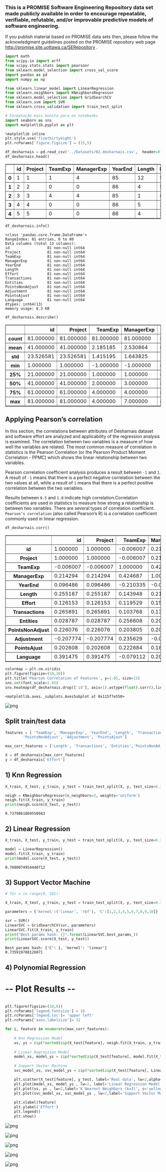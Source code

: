 
### This is a PROMISE Software Engineering Repository data set made publicly available in order to encourage repeatable, verifiable, refutable, and/or improvable predictive models of software engineering.

If you publish material based on PROMISE data sets then, please
follow the acknowledgment guidelines posted on the PROMISE repository
web page http://promise.site.uottawa.ca/SERepository .


```python
import math
from scipy.io import arff
from scipy.stats.stats import pearsonr
from sklearn.model_selection import cross_val_score
import pandas as pd
import numpy as np

from sklearn.linear_model import LinearRegression
from sklearn.neighbors import KNeighborsRegressor
from sklearn.model_selection import GridSearchCV
from sklearn.svm import SVR
from sklearn.cross_validation import train_test_split

# Formatação mais bonita para os notebooks
import seaborn as sns
import matplotlib.pyplot as plt

%matplotlib inline
plt.style.use('fivethirtyeight')
plt.rcParams['figure.figsize'] = (15,5)

```


```python
df_desharnais = pd.read_csv('../Datasets/02.desharnais.csv',  header=0)
df_desharnais.head()
```




<div>
<style scoped>
    .dataframe tbody tr th:only-of-type {
        vertical-align: middle;
    }

    .dataframe tbody tr th {
        vertical-align: top;
    }

    .dataframe thead th {
        text-align: right;
    }
</style>
<table border="1" class="dataframe">
  <thead>
    <tr style="text-align: right;">
      <th></th>
      <th>id</th>
      <th>Project</th>
      <th>TeamExp</th>
      <th>ManagerExp</th>
      <th>YearEnd</th>
      <th>Length</th>
      <th>Effort</th>
      <th>Transactions</th>
      <th>Entities</th>
      <th>PointsNonAdjust</th>
      <th>Adjustment</th>
      <th>PointsAjust</th>
      <th>Language</th>
    </tr>
  </thead>
  <tbody>
    <tr>
      <th>0</th>
      <td>1</td>
      <td>1</td>
      <td>1</td>
      <td>4</td>
      <td>85</td>
      <td>12</td>
      <td>5152</td>
      <td>253</td>
      <td>52</td>
      <td>305</td>
      <td>34</td>
      <td>302</td>
      <td>1</td>
    </tr>
    <tr>
      <th>1</th>
      <td>2</td>
      <td>2</td>
      <td>0</td>
      <td>0</td>
      <td>86</td>
      <td>4</td>
      <td>5635</td>
      <td>197</td>
      <td>124</td>
      <td>321</td>
      <td>33</td>
      <td>315</td>
      <td>1</td>
    </tr>
    <tr>
      <th>2</th>
      <td>3</td>
      <td>3</td>
      <td>4</td>
      <td>4</td>
      <td>85</td>
      <td>1</td>
      <td>805</td>
      <td>40</td>
      <td>60</td>
      <td>100</td>
      <td>18</td>
      <td>83</td>
      <td>1</td>
    </tr>
    <tr>
      <th>3</th>
      <td>4</td>
      <td>4</td>
      <td>0</td>
      <td>0</td>
      <td>86</td>
      <td>5</td>
      <td>3829</td>
      <td>200</td>
      <td>119</td>
      <td>319</td>
      <td>30</td>
      <td>303</td>
      <td>1</td>
    </tr>
    <tr>
      <th>4</th>
      <td>5</td>
      <td>5</td>
      <td>0</td>
      <td>0</td>
      <td>86</td>
      <td>4</td>
      <td>2149</td>
      <td>140</td>
      <td>94</td>
      <td>234</td>
      <td>24</td>
      <td>208</td>
      <td>1</td>
    </tr>
  </tbody>
</table>
</div>




```python
df_desharnais.info()
```

    <class 'pandas.core.frame.DataFrame'>
    RangeIndex: 81 entries, 0 to 80
    Data columns (total 13 columns):
    id                 81 non-null int64
    Project            81 non-null int64
    TeamExp            81 non-null int64
    ManagerExp         81 non-null int64
    YearEnd            81 non-null int64
    Length             81 non-null int64
    Effort             81 non-null int64
    Transactions       81 non-null int64
    Entities           81 non-null int64
    PointsNonAdjust    81 non-null int64
    Adjustment         81 non-null int64
    PointsAjust        81 non-null int64
    Language           81 non-null int64
    dtypes: int64(13)
    memory usage: 8.3 KB



```python
df_desharnais.describe()
```




<div>
<style scoped>
    .dataframe tbody tr th:only-of-type {
        vertical-align: middle;
    }

    .dataframe tbody tr th {
        vertical-align: top;
    }

    .dataframe thead th {
        text-align: right;
    }
</style>
<table border="1" class="dataframe">
  <thead>
    <tr style="text-align: right;">
      <th></th>
      <th>id</th>
      <th>Project</th>
      <th>TeamExp</th>
      <th>ManagerExp</th>
      <th>YearEnd</th>
      <th>Length</th>
      <th>Effort</th>
      <th>Transactions</th>
      <th>Entities</th>
      <th>PointsNonAdjust</th>
      <th>Adjustment</th>
      <th>PointsAjust</th>
      <th>Language</th>
    </tr>
  </thead>
  <tbody>
    <tr>
      <th>count</th>
      <td>81.000000</td>
      <td>81.000000</td>
      <td>81.000000</td>
      <td>81.000000</td>
      <td>81.000000</td>
      <td>81.000000</td>
      <td>81.000000</td>
      <td>81.000000</td>
      <td>81.000000</td>
      <td>81.000000</td>
      <td>81.000000</td>
      <td>81.000000</td>
      <td>81.000000</td>
    </tr>
    <tr>
      <th>mean</th>
      <td>41.000000</td>
      <td>41.000000</td>
      <td>2.185185</td>
      <td>2.530864</td>
      <td>85.740741</td>
      <td>11.666667</td>
      <td>5046.308642</td>
      <td>182.123457</td>
      <td>122.333333</td>
      <td>304.456790</td>
      <td>27.629630</td>
      <td>289.234568</td>
      <td>1.555556</td>
    </tr>
    <tr>
      <th>std</th>
      <td>23.526581</td>
      <td>23.526581</td>
      <td>1.415195</td>
      <td>1.643825</td>
      <td>1.222475</td>
      <td>7.424621</td>
      <td>4418.767228</td>
      <td>144.035098</td>
      <td>84.882124</td>
      <td>180.210159</td>
      <td>10.591795</td>
      <td>185.761088</td>
      <td>0.707107</td>
    </tr>
    <tr>
      <th>min</th>
      <td>1.000000</td>
      <td>1.000000</td>
      <td>-1.000000</td>
      <td>-1.000000</td>
      <td>82.000000</td>
      <td>1.000000</td>
      <td>546.000000</td>
      <td>9.000000</td>
      <td>7.000000</td>
      <td>73.000000</td>
      <td>5.000000</td>
      <td>62.000000</td>
      <td>1.000000</td>
    </tr>
    <tr>
      <th>25%</th>
      <td>21.000000</td>
      <td>21.000000</td>
      <td>1.000000</td>
      <td>1.000000</td>
      <td>85.000000</td>
      <td>6.000000</td>
      <td>2352.000000</td>
      <td>88.000000</td>
      <td>57.000000</td>
      <td>176.000000</td>
      <td>20.000000</td>
      <td>152.000000</td>
      <td>1.000000</td>
    </tr>
    <tr>
      <th>50%</th>
      <td>41.000000</td>
      <td>41.000000</td>
      <td>2.000000</td>
      <td>3.000000</td>
      <td>86.000000</td>
      <td>10.000000</td>
      <td>3647.000000</td>
      <td>140.000000</td>
      <td>99.000000</td>
      <td>266.000000</td>
      <td>28.000000</td>
      <td>255.000000</td>
      <td>1.000000</td>
    </tr>
    <tr>
      <th>75%</th>
      <td>61.000000</td>
      <td>61.000000</td>
      <td>4.000000</td>
      <td>4.000000</td>
      <td>87.000000</td>
      <td>14.000000</td>
      <td>5922.000000</td>
      <td>224.000000</td>
      <td>169.000000</td>
      <td>384.000000</td>
      <td>35.000000</td>
      <td>351.000000</td>
      <td>2.000000</td>
    </tr>
    <tr>
      <th>max</th>
      <td>81.000000</td>
      <td>81.000000</td>
      <td>4.000000</td>
      <td>7.000000</td>
      <td>88.000000</td>
      <td>39.000000</td>
      <td>23940.000000</td>
      <td>886.000000</td>
      <td>387.000000</td>
      <td>1127.000000</td>
      <td>52.000000</td>
      <td>1116.000000</td>
      <td>3.000000</td>
    </tr>
  </tbody>
</table>
</div>



## Applying Pearson’s correlation

In this section, the correlations between attributes of Desharnais dataset and software effort are analyzed and applicability of the regression analysis is examined. The correlation between two variables is a measure of how well the variables are related. The most common measure of correlation in statistics is the Pearson Correlation (or the Pearson Product Moment Correlation - PPMC) which shows the linear relationship between two variables. 

Pearson correlation coefficient analysis produces a result between `-1` and `1`. A result of `-1` means that there is a perfect negative correlation between the two values at all, while a result of `1` means that there is a perfect positive correlation between the two variables. 

Results between `0.5` and `1.0` indicate high correlation.Correlation coefficients are used in statistics to measure how strong a relationship is between two variables. There are several types of correlation coefficient. `Pearson’s correlation` (also called Pearson’s R) is a correlation coefficient commonly used in linear regression.


```python
df_desharnais.corr()
```




<div>
<style scoped>
    .dataframe tbody tr th:only-of-type {
        vertical-align: middle;
    }

    .dataframe tbody tr th {
        vertical-align: top;
    }

    .dataframe thead th {
        text-align: right;
    }
</style>
<table border="1" class="dataframe">
  <thead>
    <tr style="text-align: right;">
      <th></th>
      <th>id</th>
      <th>Project</th>
      <th>TeamExp</th>
      <th>ManagerExp</th>
      <th>YearEnd</th>
      <th>Length</th>
      <th>Effort</th>
      <th>Transactions</th>
      <th>Entities</th>
      <th>PointsNonAdjust</th>
      <th>Adjustment</th>
      <th>PointsAjust</th>
      <th>Language</th>
    </tr>
  </thead>
  <tbody>
    <tr>
      <th>id</th>
      <td>1.000000</td>
      <td>1.000000</td>
      <td>-0.006007</td>
      <td>0.214294</td>
      <td>0.096486</td>
      <td>0.255187</td>
      <td>0.126153</td>
      <td>0.265891</td>
      <td>0.028787</td>
      <td>0.226076</td>
      <td>-0.207774</td>
      <td>0.202608</td>
      <td>0.391475</td>
    </tr>
    <tr>
      <th>Project</th>
      <td>1.000000</td>
      <td>1.000000</td>
      <td>-0.006007</td>
      <td>0.214294</td>
      <td>0.096486</td>
      <td>0.255187</td>
      <td>0.126153</td>
      <td>0.265891</td>
      <td>0.028787</td>
      <td>0.226076</td>
      <td>-0.207774</td>
      <td>0.202608</td>
      <td>0.391475</td>
    </tr>
    <tr>
      <th>TeamExp</th>
      <td>-0.006007</td>
      <td>-0.006007</td>
      <td>1.000000</td>
      <td>0.424687</td>
      <td>-0.210335</td>
      <td>0.143948</td>
      <td>0.119529</td>
      <td>0.103768</td>
      <td>0.256608</td>
      <td>0.203805</td>
      <td>0.235629</td>
      <td>0.222884</td>
      <td>-0.079112</td>
    </tr>
    <tr>
      <th>ManagerExp</th>
      <td>0.214294</td>
      <td>0.214294</td>
      <td>0.424687</td>
      <td>1.000000</td>
      <td>-0.011519</td>
      <td>0.211324</td>
      <td>0.158303</td>
      <td>0.138146</td>
      <td>0.206644</td>
      <td>0.207748</td>
      <td>-0.066821</td>
      <td>0.187399</td>
      <td>0.205521</td>
    </tr>
    <tr>
      <th>YearEnd</th>
      <td>0.096486</td>
      <td>0.096486</td>
      <td>-0.210335</td>
      <td>-0.011519</td>
      <td>1.000000</td>
      <td>-0.095027</td>
      <td>-0.048367</td>
      <td>0.034331</td>
      <td>0.001686</td>
      <td>0.028234</td>
      <td>-0.056743</td>
      <td>0.012106</td>
      <td>0.342233</td>
    </tr>
    <tr>
      <th>Length</th>
      <td>0.255187</td>
      <td>0.255187</td>
      <td>0.143948</td>
      <td>0.211324</td>
      <td>-0.095027</td>
      <td>1.000000</td>
      <td>0.693280</td>
      <td>0.620711</td>
      <td>0.483504</td>
      <td>0.723849</td>
      <td>0.266086</td>
      <td>0.714092</td>
      <td>-0.023810</td>
    </tr>
    <tr>
      <th>Effort</th>
      <td>0.126153</td>
      <td>0.126153</td>
      <td>0.119529</td>
      <td>0.158303</td>
      <td>-0.048367</td>
      <td>0.693280</td>
      <td>1.000000</td>
      <td>0.581881</td>
      <td>0.510328</td>
      <td>0.705449</td>
      <td>0.463865</td>
      <td>0.738271</td>
      <td>-0.261942</td>
    </tr>
    <tr>
      <th>Transactions</th>
      <td>0.265891</td>
      <td>0.265891</td>
      <td>0.103768</td>
      <td>0.138146</td>
      <td>0.034331</td>
      <td>0.620711</td>
      <td>0.581881</td>
      <td>1.000000</td>
      <td>0.185041</td>
      <td>0.886419</td>
      <td>0.341906</td>
      <td>0.880923</td>
      <td>0.136778</td>
    </tr>
    <tr>
      <th>Entities</th>
      <td>0.028787</td>
      <td>0.028787</td>
      <td>0.256608</td>
      <td>0.206644</td>
      <td>0.001686</td>
      <td>0.483504</td>
      <td>0.510328</td>
      <td>0.185041</td>
      <td>1.000000</td>
      <td>0.618913</td>
      <td>0.234747</td>
      <td>0.598401</td>
      <td>-0.056439</td>
    </tr>
    <tr>
      <th>PointsNonAdjust</th>
      <td>0.226076</td>
      <td>0.226076</td>
      <td>0.203805</td>
      <td>0.207748</td>
      <td>0.028234</td>
      <td>0.723849</td>
      <td>0.705449</td>
      <td>0.886419</td>
      <td>0.618913</td>
      <td>1.000000</td>
      <td>0.383842</td>
      <td>0.985945</td>
      <td>0.082737</td>
    </tr>
    <tr>
      <th>Adjustment</th>
      <td>-0.207774</td>
      <td>-0.207774</td>
      <td>0.235629</td>
      <td>-0.066821</td>
      <td>-0.056743</td>
      <td>0.266086</td>
      <td>0.463865</td>
      <td>0.341906</td>
      <td>0.234747</td>
      <td>0.383842</td>
      <td>1.000000</td>
      <td>0.513197</td>
      <td>-0.199167</td>
    </tr>
    <tr>
      <th>PointsAjust</th>
      <td>0.202608</td>
      <td>0.202608</td>
      <td>0.222884</td>
      <td>0.187399</td>
      <td>0.012106</td>
      <td>0.714092</td>
      <td>0.738271</td>
      <td>0.880923</td>
      <td>0.598401</td>
      <td>0.985945</td>
      <td>0.513197</td>
      <td>1.000000</td>
      <td>0.046672</td>
    </tr>
    <tr>
      <th>Language</th>
      <td>0.391475</td>
      <td>0.391475</td>
      <td>-0.079112</td>
      <td>0.205521</td>
      <td>0.342233</td>
      <td>-0.023810</td>
      <td>-0.261942</td>
      <td>0.136778</td>
      <td>-0.056439</td>
      <td>0.082737</td>
      <td>-0.199167</td>
      <td>0.046672</td>
      <td>1.000000</td>
    </tr>
  </tbody>
</table>
</div>




```python
colormap = plt.cm.viridis
plt.figure(figsize=(10,10))
plt.title('Pearson Correlation of Features', y=1.05, size=15)
sns.set(font_scale=1.05)
sns.heatmap(df_desharnais.drop(['id'], axis=1).astype(float).corr(),linewidths=0.1,vmax=1.0, square=True,cmap=colormap, linecolor='white', annot=True)
```




    <matplotlib.axes._subplots.AxesSubplot at 0x115f7e550>




![png](output_8_1.png)


## Split  train/test data


```python
features = [ 'TeamExp', 'ManagerExp', 'YearEnd', 'Length', 'Transactions', 'Entities',
        'PointsNonAdjust', 'Adjustment', 'PointsAjust']

max_corr_features = ['Length', 'Transactions', 'Entities','PointsNonAdjust','PointsAjust']

X = df_desharnais[max_corr_features]
y = df_desharnais['Effort']
```

## 1) Knn Regression


```python
X_train, X_test, y_train, y_test = train_test_split(X, y, test_size=0.33, random_state=30)

neigh = KNeighborsRegressor(n_neighbors=3, weights='uniform')
neigh.fit(X_train, y_train) 
print(neigh.score(X_test, y_test))
```

    0.7379861869550943


## 2) Linear Regression



```python
X_train, X_test, y_train, y_test = train_test_split(X, y, test_size=0.33, random_state=22)

model = LinearRegression()
model.fit(X_train, y_train)
print(model.score(X_test, y_test))
```

    0.7680074954440712


## 3) Support Vector Machine



```python
# for x in range(0, 101):

X_train, X_test, y_train, y_test = train_test_split(X, y, test_size=0.33, random_state=22)

parameters = {'kernel':('linear', 'rbf'), 'C':[1,2,3,4,5,6,7,8,9,10]}

svr = SVR()
LinearSVC = GridSearchCV(svr, parameters)
LinearSVC.fit(X_train, y_train)
print("Best params hash: {}".format(LinearSVC.best_params_))
print(LinearSVC.score(X_test, y_test))
```

    Best params hash: {'C': 1, 'kernel': 'linear'}
    0.735919788126071


## 4) Polynomial Regression


# -- Plot Results --


```python

plt.figure(figsize=(18,6))
plt.rcParams['legend.fontsize'] = 18
plt.rcParams['legend.loc']= 'upper left'
plt.rcParams['axes.labelsize']= 32

for i, feature in enumerate(max_corr_features):
   
    # Knn Regression Model 
    xs, ys = zip(*sorted(zip(X_test[feature], neigh.fit(X_train, y_train).predict(X_test))))
    
    # Linear Regression Model 
    model_xs, model_ys = zip(*sorted(zip(X_test[feature], model.fit(X_train, y_train).predict(X_test))))
    
    # Support Vector Machine
    svc_model_xs, svc_model_ys = zip(*sorted(zip(X_test[feature], LinearSVC.fit(X_train, y_train).predict(X_test))))

    plt.scatter(X_test[feature], y_test, label='Real data', lw=2,alpha= 0.7, c='k' )
    plt.plot(model_xs, model_ys , lw=2, label='Linear Regression Model', c='cornflowerblue')
    plt.plot(xs, ys , lw=2,label='K Nearest Neighbors (k=3)', c='yellowgreen')
    plt.plot(svc_model_xs, svc_model_ys , lw=2,label='Support Vector Machine (Kernel=Linear)', c='gold')
    
    plt.xlabel(feature)
    plt.ylabel('Effort')
    plt.legend()
    plt.show()
```


![png](output_19_0.png)



![png](output_19_1.png)



![png](output_19_2.png)



![png](output_19_3.png)



![png](output_19_4.png)

